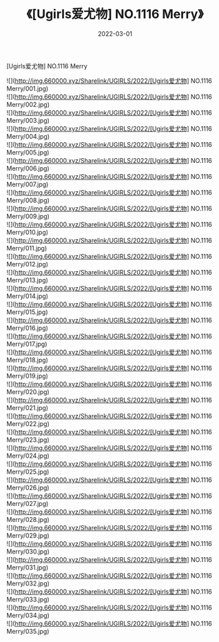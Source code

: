 ﻿---
layout: post
title:  《[Ugirls爱尤物] NO.1116 Merry》
date:   2022-03-01
img: http://img.660000.xyz/Sharelink/UGIRLS/2022/[Ugirls爱尤物] NO.1116 Merry/000.jpg
categories: [美女, 清纯, 唯美]
---

[Ugirls爱尤物] NO.1116 Merry

 ![](http://img.660000.xyz/Sharelink/UGIRLS/2022/[Ugirls爱尤物] NO.1116 Merry/001.jpg) <br>![](http://img.660000.xyz/Sharelink/UGIRLS/2022/[Ugirls爱尤物] NO.1116 Merry/002.jpg) <br>![](http://img.660000.xyz/Sharelink/UGIRLS/2022/[Ugirls爱尤物] NO.1116 Merry/003.jpg) <br>![](http://img.660000.xyz/Sharelink/UGIRLS/2022/[Ugirls爱尤物] NO.1116 Merry/004.jpg) <br>![](http://img.660000.xyz/Sharelink/UGIRLS/2022/[Ugirls爱尤物] NO.1116 Merry/005.jpg) <br>![](http://img.660000.xyz/Sharelink/UGIRLS/2022/[Ugirls爱尤物] NO.1116 Merry/006.jpg) <br>![](http://img.660000.xyz/Sharelink/UGIRLS/2022/[Ugirls爱尤物] NO.1116 Merry/007.jpg) <br>![](http://img.660000.xyz/Sharelink/UGIRLS/2022/[Ugirls爱尤物] NO.1116 Merry/008.jpg) <br>![](http://img.660000.xyz/Sharelink/UGIRLS/2022/[Ugirls爱尤物] NO.1116 Merry/009.jpg) <br>![](http://img.660000.xyz/Sharelink/UGIRLS/2022/[Ugirls爱尤物] NO.1116 Merry/010.jpg) <br>![](http://img.660000.xyz/Sharelink/UGIRLS/2022/[Ugirls爱尤物] NO.1116 Merry/011.jpg) <br>![](http://img.660000.xyz/Sharelink/UGIRLS/2022/[Ugirls爱尤物] NO.1116 Merry/012.jpg) <br>![](http://img.660000.xyz/Sharelink/UGIRLS/2022/[Ugirls爱尤物] NO.1116 Merry/013.jpg) <br>![](http://img.660000.xyz/Sharelink/UGIRLS/2022/[Ugirls爱尤物] NO.1116 Merry/014.jpg) <br>![](http://img.660000.xyz/Sharelink/UGIRLS/2022/[Ugirls爱尤物] NO.1116 Merry/015.jpg) <br>![](http://img.660000.xyz/Sharelink/UGIRLS/2022/[Ugirls爱尤物] NO.1116 Merry/016.jpg) <br>![](http://img.660000.xyz/Sharelink/UGIRLS/2022/[Ugirls爱尤物] NO.1116 Merry/017.jpg) <br>![](http://img.660000.xyz/Sharelink/UGIRLS/2022/[Ugirls爱尤物] NO.1116 Merry/018.jpg) <br>![](http://img.660000.xyz/Sharelink/UGIRLS/2022/[Ugirls爱尤物] NO.1116 Merry/019.jpg) <br>![](http://img.660000.xyz/Sharelink/UGIRLS/2022/[Ugirls爱尤物] NO.1116 Merry/020.jpg) <br>![](http://img.660000.xyz/Sharelink/UGIRLS/2022/[Ugirls爱尤物] NO.1116 Merry/021.jpg) <br>![](http://img.660000.xyz/Sharelink/UGIRLS/2022/[Ugirls爱尤物] NO.1116 Merry/022.jpg) <br>![](http://img.660000.xyz/Sharelink/UGIRLS/2022/[Ugirls爱尤物] NO.1116 Merry/023.jpg) <br>![](http://img.660000.xyz/Sharelink/UGIRLS/2022/[Ugirls爱尤物] NO.1116 Merry/024.jpg) <br>![](http://img.660000.xyz/Sharelink/UGIRLS/2022/[Ugirls爱尤物] NO.1116 Merry/025.jpg) <br>![](http://img.660000.xyz/Sharelink/UGIRLS/2022/[Ugirls爱尤物] NO.1116 Merry/026.jpg) <br>![](http://img.660000.xyz/Sharelink/UGIRLS/2022/[Ugirls爱尤物] NO.1116 Merry/027.jpg) <br>![](http://img.660000.xyz/Sharelink/UGIRLS/2022/[Ugirls爱尤物] NO.1116 Merry/028.jpg) <br>![](http://img.660000.xyz/Sharelink/UGIRLS/2022/[Ugirls爱尤物] NO.1116 Merry/029.jpg) <br>![](http://img.660000.xyz/Sharelink/UGIRLS/2022/[Ugirls爱尤物] NO.1116 Merry/030.jpg) <br>![](http://img.660000.xyz/Sharelink/UGIRLS/2022/[Ugirls爱尤物] NO.1116 Merry/031.jpg) <br>![](http://img.660000.xyz/Sharelink/UGIRLS/2022/[Ugirls爱尤物] NO.1116 Merry/032.jpg) <br>![](http://img.660000.xyz/Sharelink/UGIRLS/2022/[Ugirls爱尤物] NO.1116 Merry/033.jpg) <br>![](http://img.660000.xyz/Sharelink/UGIRLS/2022/[Ugirls爱尤物] NO.1116 Merry/034.jpg) <br>![](http://img.660000.xyz/Sharelink/UGIRLS/2022/[Ugirls爱尤物] NO.1116 Merry/035.jpg) <br>
